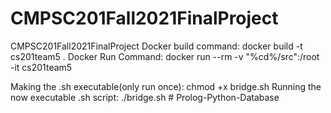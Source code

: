 # CMPSC201Fall2021FinalProject
CMPSC201Fall2021FinalProject
Docker build command: docker build -t cs201team5 .
Docker Run Command: docker run --rm -v "%cd%/src":/root -it cs201team5

Making the .sh executable(only run once): chmod +x bridge.sh
Running the now executable .sh script: ./bridge.sh
#   P r o l o g - P y t h o n - D a t a b a s e  
 